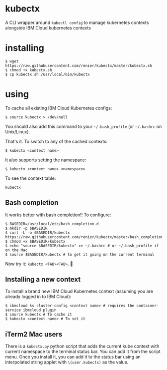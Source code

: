 # kubectx

A CLI wrapper around `kubectl config` to manage kubernetes contexts alongside IBM Cloud kubernetes contexts

# installing

```
$ wget https://raw.githubusercontent.com/renier/kubectx/master/kubectx.sh
$ chmod +x kubectx.sh
$ cp kubectx.sh /usr/local/bin/kubectx
```

# using

To cache all existing IBM Cloud Kubernetes configs:
```
$ source kubectx > /dev/null
```
You should also add this command to your `~/.bash_profile` (or `~/.bashrc` on Unix/Linux).

That's it. To switch to any of the cached contexts:
```
$ kubectx <context name>
```

It also supports setting the namespace:
```
$ kubectx <context name> <namespace>
```

To see the context table:
```
kubectx
```

## Bash completion

It works better with bash completion!! To configure:
```
$ BASEDIR=/usr/local/etc/bash_completion.d
$ mkdir -p $BASEDIR
$ curl -L -o $BASEDIR/kubectx https://raw.githubusercontent.com/renier/kubectx/master/bash_completion_kubectx
$ chmod +x $BASEDIR/kubectx
$ echo "source $BASEDIR/kubectx" >> ~/.bashrc # or ~/.bash_profile if on the Mac
$ source $BASEDIR/kubectx # to get it going on the current terminal
```

Now try it: `kubectx <TAB><TAB>`. 🎉

## Installing a new context

To install a brand new IBM Cloud Kubernetes context (assuming you are already logged in to IBM Cloud):
```
$ ibmcloud ks cluster-config <context name> # requires the container-service ibmcloud plugin
$ source kubectx # To cache it
$ kubectx <context name> # To set it
```

## iTerm2 Mac users

There is a `kubectx.py` python script that adds the current kube context with current namespace to the terminal status bar. You can add it from the script menu. Once you install it, you can add it to the status bar using an interpolated string applet with `\(user.kubectx)` as the value.
